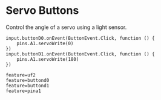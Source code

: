 # Servo Buttons

Control the angle of a servo using a light sensor.

```blocks
input.buttonD0.onEvent(ButtonEvent.Click, function () {
    pins.A1.servoWrite(0)
})
input.buttonD1.onEvent(ButtonEvent.Click, function () {
    pins.A1.servoWrite(180)
})
```

```config
feature=uf2
feature=buttond0
feature=buttond1
feature=pina1
```